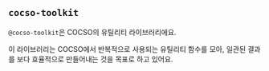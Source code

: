 ## `cocso-toolkit`

`@cocso-toolkit`은 COCSO의 유틸리티 라이브러리에요.

이 라이브러리는 COCSO에서 반복적으로 사용되는 유틸리티 함수를 모아, 일관된 결과를 보다 효율적으로 만들어내는 것을 목표로 하고 있어요.
